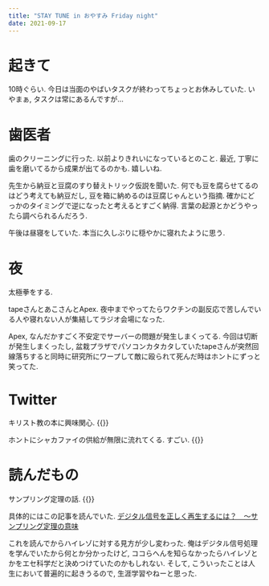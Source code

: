 ```yaml
---
title: "STAY TUNE in おやすみ Friday night"
date: 2021-09-17
---
```


# 起きて
10時ぐらい. 今日は当面のやばいタスクが終わってちょっとお休みしていた. いやまぁ, タスクは常にあるんですが...

# 歯医者
歯のクリーニングに行った. 以前よりきれいになっているとのこと. 最近, 丁寧に歯を磨いてるから成果が出てるのかも. 嬉しいね.

先生から納豆と豆腐のすり替えトリック仮説を聞いた. 何でも豆を腐らせてるのはどう考えても納豆だし, 豆を箱に納めるのは豆腐じゃんという指摘. 確かにどっかのタイミングで逆になったと考えるとすごく納得. 言葉の起源とかどうやったら調べられるんだろう.

午後は昼寝をしていた. 本当に久しぶりに穏やかに寝れたように思う.

# 夜
太極拳をする.

tapeさんとあこさんとApex. 夜中までやってたらワクチンの副反応で苦しんでいる人や寝れない人が集結してラジオ会場になった.

Apex, なんだかすごく不安定でサーバーの問題が発生しまくってる. 今回は切断が発生しまくったし, 盆栽プラザでパソコンカタカタしていたtapeさんが突然回線落ちすると同時に研究所にワープして敵に殴られて死んだ時はホントにずっと笑ってた.
# Twitter
キリスト教の本に興味関心.
{{<tweet user="dango_bot" id="1438731575860944897">}}

ホントにシャカファイの供給が無限に流れてくる. すごい.
{{<tweet user="dango_bot" id="1438706910736175115">}}

# 読んだもの
サンプリング定理の話.
{{<tweet user="dango_bot" id="1437786766002491405">}}

具体的にはこの記事を読んでいた.
[デジタル信号を正しく再生するには？　～サンプリング定理の意味](https://nabe.adiary.jp/article/sampling-theorem)

これを読んでからハイレゾに対する見方が少し変わった. 俺はデジタル信号処理を学んでいたから何とか分かったけど, ココらへんを知らなかったらハイレゾとかをエセ科学だと決めつけていたのかもしれない. そして, こういったことは人生において普遍的に起きうるので, 生涯学習やねーと思った.